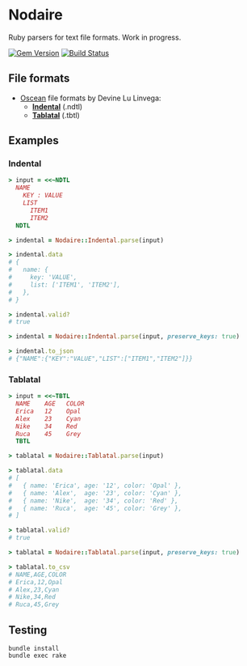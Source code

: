 # Nodaire

Ruby parsers for text file formats. Work in progress.

[![Gem Version](https://badge.fury.io/rb/nodaire.svg)](https://rubygems.org/gems/nodaire)
[![Build Status](https://travis-ci.org/ljcooke/nodaire.svg?branch=master)](https://travis-ci.org/ljcooke/nodaire)

## File formats

- [Oscean](https://wiki.xxiivv.com/#oscean) file formats by Devine Lu Linvega:
  - [__Indental__](https://wiki.xxiivv.com/#indental) (.ndtl)
  - [__Tablatal__](https://wiki.xxiivv.com/#tablatal) (.tbtl)

## Examples

### Indental

```ruby
> input = <<~NDTL
  NAME
    KEY : VALUE
    LIST
      ITEM1
      ITEM2
  NDTL

> indental = Nodaire::Indental.parse(input)

> indental.data
# {
#   name: {
#     key: 'VALUE',
#     list: ['ITEM1', 'ITEM2'],
#   },
# }

> indental.valid?
# true

> indental = Nodaire::Indental.parse(input, preserve_keys: true)

> indental.to_json
# {"NAME":{"KEY":"VALUE","LIST":["ITEM1","ITEM2"]}}
```

### Tablatal

```ruby
> input = <<~TBTL
  NAME    AGE   COLOR
  Erica   12    Opal
  Alex    23    Cyan
  Nike    34    Red
  Ruca    45    Grey
  TBTL

> tablatal = Nodaire::Tablatal.parse(input)

> tablatal.data
# [
#   { name: 'Erica', age: '12', color: 'Opal' },
#   { name: 'Alex',  age: '23', color: 'Cyan' },
#   { name: 'Nike',  age: '34', color: 'Red' },
#   { name: 'Ruca',  age: '45', color: 'Grey' },
# ]

> tablatal.valid?
# true

> tablatal = Nodaire::Tablatal.parse(input, preserve_keys: true)

> tablatal.to_csv
# NAME,AGE,COLOR
# Erica,12,Opal
# Alex,23,Cyan
# Nike,34,Red
# Ruca,45,Grey
```

## Testing

```
bundle install
bundle exec rake
```
